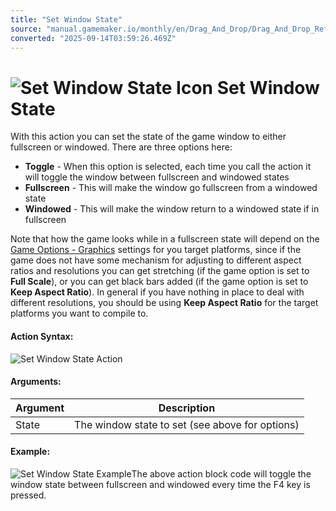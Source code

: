 ```yaml
---
title: "Set Window State"
source: "manual.gamemaker.io/monthly/en/Drag_And_Drop/Drag_And_Drop_Reference/Miscellaneous/Set_Window_State.htm"
converted: "2025-09-14T03:59:26.469Z"
---
```


# ![Set Window State Icon](../../../assets/Images/Scripting_Reference/Drag_And_Drop/Reference/Miscellaneous/i_Misc_Set_Window_State.png) Set Window State

With this action you can set the state of the game window to either fullscreen or windowed. There are three options here:

-   **Toggle** - When this option is selected, each time you call the action it will toggle the window between fullscreen and windowed states
-   **Fullscreen** - This will make the window go fullscreen from a windowed state
-   **Windowed** - This will make the window return to a windowed state if in fullscreen

Note that how the game looks while in a fullscreen state will depend on the [Game Options - Graphics](../../../Settings/Game_Options/Windows.md) settings for you target platforms, since if the game does not have some mechanism for adjusting to different aspect ratios and resolutions you can get stretching (if the game option is set to **Full Scale**), or you can get black bars added (if the game option is set to **Keep Aspect Ratio**). In general if you have nothing in place to deal with different resolutions, you should be using **Keep Aspect Ratio** for the target platforms you want to compile to.

#### Action Syntax:

![Set Window State Action](../../../assets/Images/Scripting_Reference/Drag_And_Drop/Reference/Miscellaneous/a_Misc_Set_Window_State.png)

#### Arguments:

| Argument | Description |
| --- | --- |
| State | The window state to set (see above for options) |

#### Example:

![Set Window State Example](../../../assets/Images/Scripting_Reference/Drag_And_Drop/Reference/Miscellaneous/e_Misc_Set_Window_State.png)The above action block code will toggle the window state between fullscreen and windowed every time the F4 key is pressed.